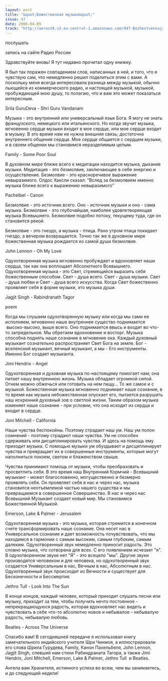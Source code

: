 ```yaml
---
layout: post
title: "&quot;Божественная музыка&quot;"
issue: 47
date: 2006-04-09
track: "http://aerost8.s3.eu-central-1.amazonaws.com/047-Bozhestvennaja Muzyka.mp3"
---
```


послушать

запись на сайте Радио России

Здравствуйте вновь! Я тут недавно прочитал одну книжку.

Я был так поражен совпадением слов, написанных в ней, и того, что я чувствую сам, что немедленно решил поделиться этим с вами. А поскольку меня всегда интересовала разница между музыкой, обычно льющейся из коммерческого радио, и настоящей музыкой, музыкой, пробуждающей мою душу, то полагаю, что и вам это может показаться интересным.

Srila GuruDeva - Shri Guru Vandanam

Музыка - это внутренний или универсальный язык Бога. Я могу не знать французского, немецкого или итальянского. Но когда звучит музыка, мгновенно сердце музыки входит в мое сердце, или мое сердце входит в музыку. В это время нам не нужна внешняя связь; достаточно внутреннего общения сердца. Мое сердце общается с сердцем музыки, и в своем общении мы становимся неразделимым целым.

Family - Some Poor Soul

В духовном мире ближе всего к медитации находится музыка, дыхание музыки. Медитация - это безмолвие, заключающее в себе энергию и осуществление. Безмолвие - это красноречивое выражение невыразимого. Олдос Хаксли сказал: "Вслед за безмолвием именно музыка ближе всего к выражению невыразимого"

Pachelbel - Canon

Безмолвие - это источник всего. Оно - источник музыки и оно - сама музыка. Безмолвие - это глубочайшая, наиболее удовлетворяющая музыка Всевышнего. Безмолвие подобно потоку, текущему туда, где он становится рекой.

Безмолвие - это гнездо, а музыка - птица. Рано утром птица покидает гнездо, а вечером возвращается. Точно так же в духовном мире божественная музыка рождается из самой души безмолвия.

John Lennon - Oh My Love

Одухотворенная музыка мгновенно пробуждает и вдохновляет наши сердца, так как она воплощает Абсолютного Всевышнего. Одухотворенная музыка - это Свет, стремящийся выразить себя божественным способом. Свет - душа всего. Свет - душа музыки. Свет - душа любви и Свет - душа всего искусства. Когда Свет божественно проявляет себя в форме музыки, это музыка души.

Jagjit Singh - Rabindranath Tagor

poem

Когда мы слушаем одухотворенную музыку или когда мы сами ее исполняем, мгновенно наше внутреннее существо поднимается  высоко-высоко, выше всего. Оно поднимается ввысь и входит во что-то запредельное. Мы обретаем вдохновение и восторг. Музыка способна поднять наше сознание в мгновение ока. Каждый духовный музыкант сознательно распространяет Свет Бога на земле. Бог - вселенский музыкант, вечный музыкант, а мы - Его инструменты. Именно Бог создает музыканта.

Jimi Hendrix - Angel

Одухотворенная и духовная музыка по-настоящему помогает нам; она питает нашу внутреннюю жизнь. Музыка обладает огромной силой. Огнем можно обжечься или готовить на нем пищу... То же самое и с музыкой. Божественная музыка мгновенно поднимает наше сознание, в то время как музыка небожественная опускает его, пытается разрушить наш искренний духовный зов о светлой жизни. Таким образом музыка изменяет наше сознание - при условии, что она исходит из сердца и входит в сердце.

Joni Mitchell - California

Наши чувства беспокойны. Поэтому страдает наш ум. Наш ум полон сомнений - поэтому страдают наши чувства. Ум не способен сдерживать или дисциплинировать чувства. И здесь на помощь ему приходит музыка. С помощью музыки ум обуздывает и дисциплинирует чувства и превращает их в совершенные инструменты, которые могут наполниться покоем, светом и блаженством свыше.

Чувства принимают помощь от музыки, чтобы преобразовать и просветлить себя. В это время наш Внутренний Кормчий - Всевышний музыкант - может благословенно, могущественно и безмерно проявлять себя. Он проявляет себя в нас и через нас, музыка становится неотъемлемой частью нашего существа и мы превращаемся в совершенное Совершенство. В нас и через нас Всевышний Музыкант создает новый мир. Мы становимся Божественной Музыкой.

Emerson, Lake & Palmer - Jerusalem

Одухотворенная музыка - это музыка, которая стремится в конечном счете трансформировать наше сознание. Она несет нас в Универсальное сознание и дает возможность почувствовать, что мы находимся в гармонии с самым высоким, самым глубоким, самым далеким. Одухотворенный звук немедленно приносит радость. Это словно музыка, что сотворена для всех. С его появлением исчезает "я". В одухотворенном звуке нет "Я" - это всецело "мы". Другие звуки производятся человеком и для человека, но одухотворенный звук создается Универсальным в нас, Вечным в нас, Абсолютным в нас. Одухотворенный звук происходит из Вечности и существует для Бесконечности и Бессмертия.

Jethro Tull - Look Into The Sun

В конце концов, каждый человек, который приходит слушать песни или музыку, приходит за тем, чтобы получить нечто постоянное - непрекращающуюся радость, которая вдохновляет нас видеть и чувствовать в себе что-то абсолютно новое и небывалое - небывалую радость, небывалую любовь.

Beatles - Across The Universe

Спасибо вам! В сегодняшней передаче я использовал книгу замечательного индийского учителя Шри Чинмоя, а иллюстрировали его слова Шрила Гурудева, Family, Канон Пахельбеля, John Lennon, Jagjit Singh, спевший нам стихи Рабиндраната Тагора, а также Jimi Hendrix, Joni Mitchell, Emerson, Lake & Palmer, Jethro Tull  и Beatles.

Ангела вам Хранителя, истинного успеха во всем, чем вы занимаетесь, и до следующей недели!
